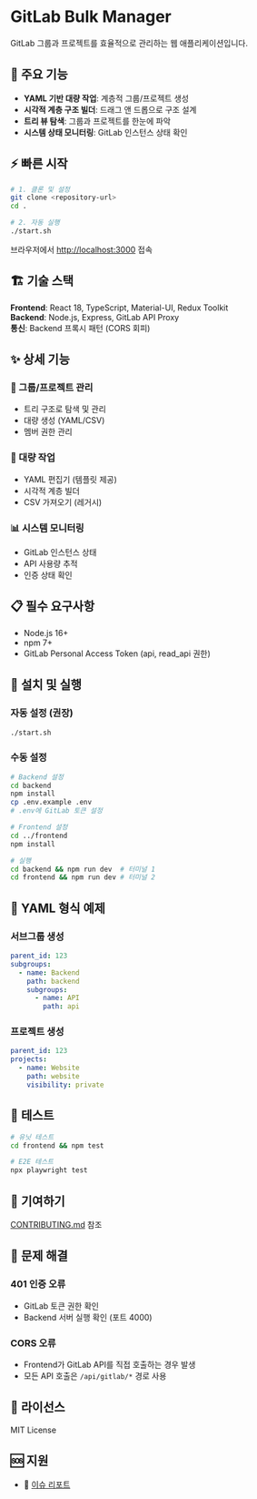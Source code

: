 # GitLab Bulk Manager

GitLab 그룹과 프로젝트를 효율적으로 관리하는 웹 애플리케이션입니다.

## 🌟 주요 기능

- **YAML 기반 대량 작업**: 계층적 그룹/프로젝트 생성
- **시각적 계층 구조 빌더**: 드래그 앤 드롭으로 구조 설계
- **트리 뷰 탐색**: 그룹과 프로젝트를 한눈에 파악
- **시스템 상태 모니터링**: GitLab 인스턴스 상태 확인


## ⚡ 빠른 시작

```bash
# 1. 클론 및 설정
git clone <repository-url>
cd .

# 2. 자동 실행
./start.sh
```

브라우저에서 [http://localhost:3000](http://localhost:3000) 접속

## 🏗️ 기술 스택

**Frontend**: React 18, TypeScript, Material-UI, Redux Toolkit  
**Backend**: Node.js, Express, GitLab API Proxy  
**통신**: Backend 프록시 패턴 (CORS 회피)

## ✨ 상세 기능

### 📁 그룹/프로젝트 관리
- 트리 구조로 탐색 및 관리
- 대량 생성 (YAML/CSV)
- 멤버 권한 관리

### 🚀 대량 작업
- YAML 편집기 (템플릿 제공)
- 시각적 계층 빌더
- CSV 가져오기 (레거시)

### 📊 시스템 모니터링
- GitLab 인스턴스 상태
- API 사용량 추적
- 인증 상태 확인

## 📋 필수 요구사항

- Node.js 16+
- npm 7+
- GitLab Personal Access Token (api, read_api 권한)

## 🚀 설치 및 실행

### 자동 설정 (권장)
```bash
./start.sh
```

### 수동 설정
```bash
# Backend 설정
cd backend
npm install
cp .env.example .env
# .env에 GitLab 토큰 설정

# Frontend 설정
cd ../frontend
npm install

# 실행
cd backend && npm run dev  # 터미널 1
cd frontend && npm run dev # 터미널 2
```

## 📄 YAML 형식 예제

### 서브그룹 생성
```yaml
parent_id: 123
subgroups:
  - name: Backend
    path: backend
    subgroups:
      - name: API
        path: api
```

### 프로젝트 생성
```yaml
parent_id: 123
projects:
  - name: Website
    path: website
    visibility: private
```

## 🧪 테스트

```bash
# 유닛 테스트
cd frontend && npm test

# E2E 테스트
npx playwright test
```



## 🤝 기여하기

[CONTRIBUTING.md](./CONTRIBUTING.md) 참조

## 🐛 문제 해결

### 401 인증 오류
- GitLab 토큰 권한 확인
- Backend 서버 실행 확인 (포트 4000)

### CORS 오류
- Frontend가 GitLab API를 직접 호출하는 경우 발생
- 모든 API 호출은 `/api/gitlab/*` 경로 사용


## 📄 라이선스

MIT License

## 🆘 지원

- 🐛 [이슈 리포트](https://github.com/your-org/gitlab-bulk-manager/issues)